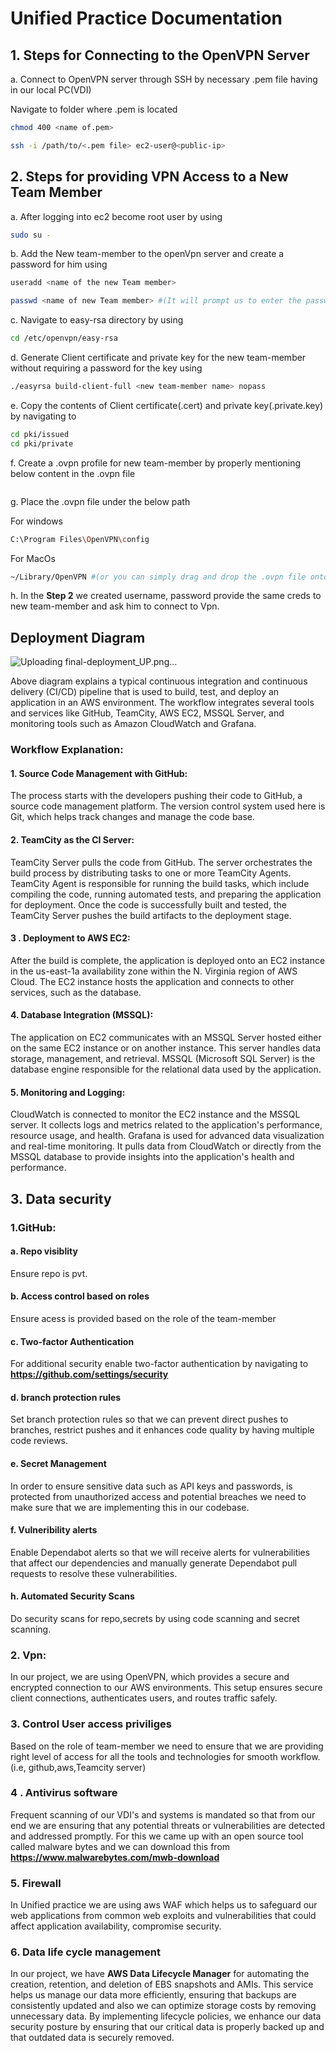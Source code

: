 # Unified Practice Documentation

## 1. Steps for Connecting to the OpenVPN Server 
a. Connect to  OpenVPN server through SSH by necessary .pem file having in our local PC(VDI)

   Navigate to folder where .pem is located
```bash
chmod 400 <name of.pem>
```
```bash
ssh -i /path/to/<.pem file> ec2-user@<public-ip>
```
## 2. Steps for providing VPN Access to a New Team Member
a. After logging into ec2 become root user by using
```bash
sudo su -
```
b. Add the New team-member to the openVpn server and create a password for him using
```bash
useradd <name of the new Team member>
```
```bash
passwd <name of new Team member> #(It will prompt us to enter the password)
```
c. Navigate to easy-rsa directory by using
```bash
cd /etc/openvpn/easy-rsa
``` 
d. Generate Client certificate and private key for the new team-member without requiring a password for the key using
```bash
./easyrsa build-client-full <new team-member name> nopass
```
e. Copy the contents of Client certificate(.cert) and private key(.private.key) by navigating to
```bash
cd pki/issued 
cd pki/private
```
f. Create a .ovpn profile for new team-member by properly mentioning below content in the .ovpn file
```bash
```
g. Place the .ovpn file under the below path

   For windows
```bash
C:\Program Files\OpenVPN\config
```
   For MacOs
```bash
~/Library/OpenVPN #(or you can simply drag and drop the .ovpn file onto the Tunnelblick icon)
```
h. In the  **Step 2** we created username, password provide the same creds to new team-member and ask him to connect to Vpn.

##  Deployment Diagram
![Uploading final-deployment_UP.png…]()


Above diagram explains a typical continuous integration and continuous delivery (CI/CD) pipeline that is used to build, test, and deploy an application in an AWS environment. The workflow integrates several tools and services like GitHub, TeamCity, AWS EC2, MSSQL Server, and monitoring tools such as Amazon CloudWatch and Grafana.
### Workflow Explanation:
#### 1. Source Code Management with GitHub:

The process starts with the developers pushing their code to GitHub, a source code management platform.
The version control system used here is Git, which helps track changes and manage the code base.
#### 2. TeamCity as the CI Server:

TeamCity Server pulls the code from GitHub.
The server orchestrates the build process by distributing tasks to one or more TeamCity Agents.
TeamCity Agent is responsible for running the build tasks, which include compiling the code, running automated tests, and preparing the application for deployment.
Once the code is successfully built and tested, the TeamCity Server pushes the build artifacts to the deployment stage.
#### 3 . Deployment to AWS EC2:

After the build is complete, the application is deployed onto an EC2 instance in the us-east-1a availability zone within the N. Virginia region of AWS Cloud.
The EC2 instance hosts the application and connects to other services, such as the database.
#### 4. Database Integration (MSSQL):

The application on EC2 communicates with an MSSQL Server hosted either on the same EC2 instance or on another instance. This server handles data storage, management, and retrieval.
MSSQL (Microsoft SQL Server) is the database engine responsible for the relational data used by the application.
#### 5. Monitoring and Logging:

CloudWatch is connected to monitor the EC2 instance and the MSSQL server. It collects logs and metrics related to the application's performance, resource usage, and health.
Grafana is used for advanced data visualization and real-time monitoring. It pulls data from CloudWatch or directly from the MSSQL database to provide insights into the application's health and performance.





## 3. Data security
### 1.GitHub:
#### a.  Repo visiblity 
Ensure repo is pvt.
#### b.  Access control based on roles
Ensure acess is provided based on the role of the team-member
#### c. Two-factor Authentication
For additional security enable two-factor authentication by navigating to **https://github.com/settings/security**
#### d. branch protection rules
Set branch protection rules so that we can prevent direct pushes to branches, restrict pushes and it enhances code quality by having multiple code reviews.
#### e. Secret Management
In order to ensure  sensitive data such as API keys and passwords, is protected from unauthorized access and potential breaches we need to make sure that we are implementing this in our codebase.
#### f. Vulneribility alerts
Enable Dependabot alerts so that we will receive alerts for vulnerabilities that affect our dependencies and manually generate Dependabot pull requests to resolve these vulnerabilities.
#### h. Automated Security Scans
Do security scans for repo,secrets  by using code scanning and secret scanning.

### 2. Vpn:
In our project, we are using OpenVPN, which provides a secure and encrypted connection to our AWS environments. This setup ensures secure client connections, authenticates users, and routes traffic safely.

### 3. Control User access priviliges
Based on the role of team-member we need to ensure that we are providing right level of access for all the tools and technologies for smooth workflow.(i.e, github,aws,Teamcity server) 

### 4 . Antivirus software
Frequent scanning of our VDI's and systems is mandated so that from our end we are ensuring that any potential threats or vulnerabilities are detected and addressed promptly. For this we came up with an open source tool called malware bytes and we can download this from **https://www.malwarebytes.com/mwb-download**

### 5. Firewall
In Unified practice we are using aws WAF which helps us to  safeguard our web applications from common web exploits and vulnerabilities that could affect application availability, compromise security.

### 6. Data life cycle management
In our project, we have  **AWS Data Lifecycle Manager** for automating  the creation, retention, and deletion of EBS snapshots and AMIs. This service helps us manage our data more efficiently, ensuring that backups are consistently updated and also we can optimize storage costs by removing unnecessary data. By implementing lifecycle policies, we enhance our data security posture by ensuring that our critical data is properly backed up and that outdated data is securely removed.







